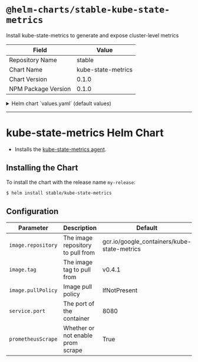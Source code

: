 # `@helm-charts/stable-kube-state-metrics`

Install kube-state-metrics to generate and expose cluster-level metrics

| Field               | Value              |
| ------------------- | ------------------ |
| Repository Name     | stable             |
| Chart Name          | kube-state-metrics |
| Chart Version       | 0.1.0              |
| NPM Package Version | 0.1.0              |

<details>

<summary>Helm chart `values.yaml` (default values)</summary>

```yaml
# Default values for kube-state-metrics.
prometheusScrape: true
image:
  repository: gcr.io/google_containers/kube-state-metrics
  tag: v0.4.1
  pullPolicy: IfNotPresent
service:
  port: 8080
```

</details>

---

# kube-state-metrics Helm Chart

- Installs the [kube-state-metrics agent](https://github.com/kubernetes/kube-state-metrics).

## Installing the Chart

To install the chart with the release name `my-release`:

```bash
$ helm install stable/kube-state-metrics
```

## Configuration

| Parameter          | Description                       | Default                                     |
| ------------------ | --------------------------------- | ------------------------------------------- |
| `image.repository` | The image repository to pull from | gcr.io/google_containers/kube-state-metrics |
| `image.tag`        | The image tag to pull from        | v0.4.1                                      |
| `image.pullPolicy` | Image pull policy                 | IfNotPresent                                |
| `service.port`     | The port of the container         | 8080                                        |
| `prometheusScrape` | Whether or not enable prom scrape | True                                        |
